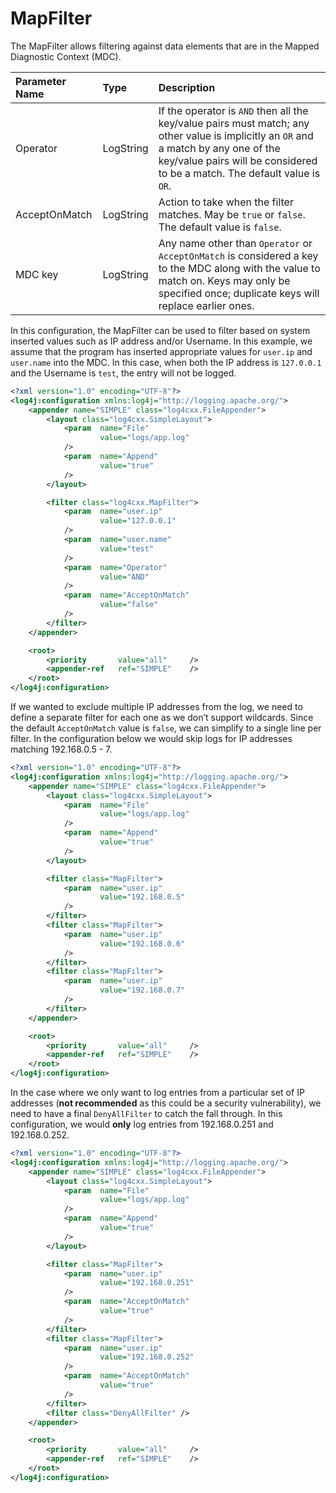 # MapFilter

The MapFilter allows filtering against data elements that are in the Mapped Diagnostic Context (MDC).

| **Parameter Name** | **Type**  | **Description**                                                                                                                                                                                                    |
|:-------------------|:----------|:-------------------------------------------------------------------------------------------------------------------------------------------------------------------------------------------------------------------|
| Operator           | LogString | If the operator is `AND` then all the key/value pairs must match; any other value is implicitly an `OR` and a match by any one of the key/value pairs will be considered to be a match. The default value is `OR`. |
| AcceptOnMatch      | LogString | Action to take when the filter matches. May be `true` or `false`. The default value is `false`.                                                                                                                    |
| MDC key            | LogString | Any name other than `Operator` or `AcceptOnMatch` is considered a key to the MDC along with the value to match on. Keys may only be specified once; duplicate keys will replace earlier ones.                      |

In this configuration, the MapFilter can be used to filter based on system inserted values such as IP address and/or Username. In this example, we assume that the program has inserted appropriate values for `user.ip` and `user.name` into the MDC. In this case, when both the IP address is `127.0.0.1` and the Username is `test`, the entry will not be logged.

```xml
<?xml version="1.0" encoding="UTF-8"?>
<log4j:configuration xmlns:log4j="http://logging.apache.org/">
	<appender name="SIMPLE" class="log4cxx.FileAppender">
		<layout class="log4cxx.SimpleLayout">
			<param	name="File"
					value="logs/app.log"
			/>
			<param	name="Append"
					value="true"
			/>
		</layout>

		<filter class="log4cxx.MapFilter">
			<param	name="user.ip"
					value="127.0.0.1"
			/>
			<param	name="user.name"
					value="test"
			/>
			<param	name="Operator"
					value="AND"
			/>
			<param	name="AcceptOnMatch"
					value="false"
			/>
		</filter>
	</appender>

	<root>
		<priority		value="all"		/>
		<appender-ref	ref="SIMPLE"	/>
	</root>
</log4j:configuration>
```

If we wanted to exclude multiple IP addresses from the log, we need to define a separate filter for each one as we don’t support wildcards. Since the default `AcceptOnMatch` value is `false`, we can simplify to a single line per filter. In the configuration below we would skip logs for IP addresses matching 192.168.0.5 - 7.

```xml
<?xml version="1.0" encoding="UTF-8"?>
<log4j:configuration xmlns:log4j="http://logging.apache.org/">
	<appender name="SIMPLE" class="log4cxx.FileAppender">
		<layout class="log4cxx.SimpleLayout">
			<param	name="File"
					value="logs/app.log"
			/>
			<param	name="Append"
					value="true"
			/>
		</layout>

		<filter class="MapFilter">
			<param	name="user.ip" 
					value="192.168.0.5"
			/>
		</filter>
		<filter class="MapFilter">
			<param	name="user.ip"
					value="192.168.0.6"
			/>
		</filter>
		<filter class="MapFilter">
			<param	name="user.ip"
					value="192.168.0.7"
			/>
		</filter>
	</appender>

	<root>
		<priority		value="all"		/>
		<appender-ref	ref="SIMPLE"	/>
	</root>
</log4j:configuration>
```

In the case where we only want to log entries from a particular set of IP addresses (**not recommended** as this could be a security vulnerability), we need to have a final `DenyAllFilter` to catch the fall through. In this configuration, we would **only** log entries from 192.168.0.251 and 192.168.0.252.

```xml
<?xml version="1.0" encoding="UTF-8"?>
<log4j:configuration xmlns:log4j="http://logging.apache.org/">
	<appender name="SIMPLE" class="log4cxx.FileAppender">
		<layout class="log4cxx.SimpleLayout">
			<param	name="File"
					value="logs/app.log"
			/>
			<param	name="Append"
					value="true"
			/>
		</layout>

		<filter class="MapFilter">
			<param	name="user.ip"
					value="192.168.0.251"
			/>
			<param	name="AcceptOnMatch"
					value="true"
			/>
		</filter>
		<filter class="MapFilter">
			<param	name="user.ip"
					value="192.168.0.252"
			/>
			<param	name="AcceptOnMatch"
					value="true"
			/>
		</filter>
		<filter class="DenyAllFilter" />
	</appender>

	<root>
		<priority		value="all"		/>
		<appender-ref	ref="SIMPLE"	/>
	</root>
</log4j:configuration>
```
